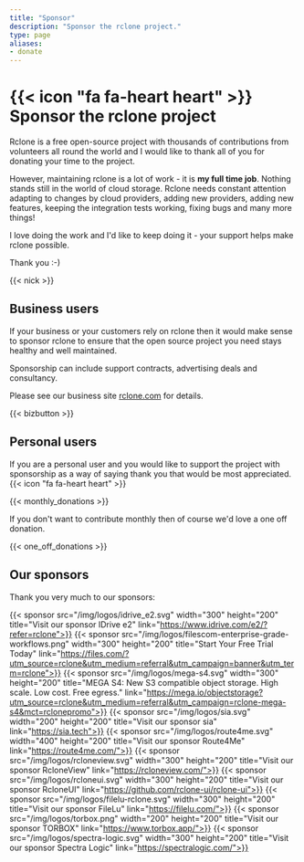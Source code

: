 ```yaml
---
title: "Sponsor"
description: "Sponsor the rclone project."
type: page
aliases:
- donate
---
```


# {{< icon "fa fa-heart heart" >}} Sponsor the rclone project

Rclone is a free open-source project with thousands of contributions
from volunteers all round the world and I would like to thank all of
you for donating your time to the project.

However, maintaining rclone is a lot of work - it is **my full time
job**. Nothing stands still in the world of cloud storage. Rclone
needs constant attention adapting to changes by cloud providers,
adding new providers, adding new features, keeping the integration
tests working, fixing bugs and many more things!

I love doing the work and I'd like to keep doing it - your support
helps make rclone possible.

Thank you :-)

{{< nick >}}

## Business users

If your business or your customers rely on rclone then it would make
sense to sponsor rclone to ensure that the open source project you
need stays healthy and well maintained.

Sponsorship can include support contracts, advertising deals and
consultancy.

Please see our business site [rclone.com](https://rclone.com) for
details.

{{< bizbutton >}}

## Personal users

If you are a personal user and you would like to support the project
with sponsorship as a way of saying thank you that would be most
appreciated. {{< icon "fa fa-heart heart" >}}

{{< monthly_donations >}}

If you don't want to contribute monthly then of course we'd love a one
off donation.

{{< one_off_donations >}}

## Our sponsors

Thank you very much to our sponsors:

<!-- markdownlint-capture -->
<!-- markdownlint-disable line-length no-bare-urls -->

{{< sponsor src="/img/logos/idrive_e2.svg" width="300" height="200" title="Visit our sponsor IDrive e2" link="https://www.idrive.com/e2/?refer=rclone">}}
{{< sponsor src="/img/logos/filescom-enterprise-grade-workflows.png" width="300" height="200" title="Start Your Free Trial Today" link="https://files.com/?utm_source=rclone&utm_medium=referral&utm_campaign=banner&utm_term=rclone">}}
{{< sponsor src="/img/logos/mega-s4.svg" width="300" height="200" title="MEGA S4: New S3 compatible object storage. High scale. Low cost. Free egress." link="https://mega.io/objectstorage?utm_source=rclone&utm_medium=referral&utm_campaign=rclone-mega-s4&mct=rclonepromo">}}
{{< sponsor src="/img/logos/sia.svg" width="200" height="200" title="Visit our sponsor sia" link="https://sia.tech">}}
{{< sponsor src="/img/logos/route4me.svg" width="400" height="200" title="Visit our sponsor Route4Me" link="https://route4me.com/">}}
{{< sponsor src="/img/logos/rcloneview.svg" width="300" height="200" title="Visit our sponsor RcloneView" link="https://rcloneview.com/">}}
{{< sponsor src="/img/logos/rcloneui.svg" width="300" height="200" title="Visit our sponsor RcloneUI" link="https://github.com/rclone-ui/rclone-ui">}}
{{< sponsor src="/img/logos/filelu-rclone.svg" width="300" height="200" title="Visit our sponsor FileLu" link="https://filelu.com/">}}
{{< sponsor src="/img/logos/torbox.png" width="200" height="200" title="Visit our sponsor TORBOX" link="https://www.torbox.app/">}}
{{< sponsor src="/img/logos/spectra-logic.svg" width="300" height="200" title="Visit our sponsor Spectra Logic" link="https://spectralogic.com/">}}

<!-- markdownlint-restore -->

